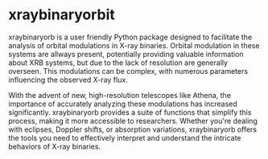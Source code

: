 # xraybinaryorbit

xraybinaryorb is a user friendly Python package designed to facilitate the analysis of orbital modulations in X-ray binaries. Orbital modulation in these systems are allways present, potentially providing valuable information about XRB systems, but due to the lack of resolution are generally overseen. This modulations can be complex, with numerous parameters influencing the observed X-ray flux. 

With the advent of new, high-resolution telescopes like Athena, the importance of accurately analyzing these modulations has increased significantly. xraybinaryorb provides a suite of functions that simplify this process, making it more accessible to researchers. Whether you're dealing with eclipses, Doppler shifts, or absorption variations, xraybinaryorb offers the tools you need to effectively interpret and understand the intricate behaviors of X-ray binaries.
